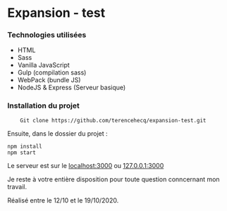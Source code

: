 # Expansion - test

### Technologies utilisées

- HTML
- Sass 
- Vanilla JavaScript
- Gulp (compilation sass)
- WebPack (bundle JS)
- NodeJS & Express (Serveur basique)


### Installation du projet

```
    Git clone https://github.com/terencehecq/expansion-test.git
```

Ensuite, dans le dossier du projet : 

```
npm install
npm start
```

Le serveur est sur le [localhost:3000](http://localhost:3000/) ou [127.0.0.1:3000](http://127.0.0.1:3000/)


Je reste à votre entière disposition pour toute question conncernant mon travail.


Réalisé entre le 12/10 et le 19/10/2020.